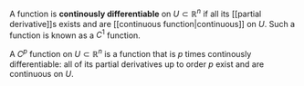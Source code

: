 A function is **continously differentiable** on $U\subset \mathbb{R}^n$ if all its [[partial derivative]]s exists and are [[continuous function|continuous]] on $U$. Such a function is known as a $C^1$ function.

A $C^p$ function on $U\subset \mathbb{R}^n$ is a function that is $p$ times continously differentiable: all of its partial derivatives up to order $p$ exist and are continuous on $U$.